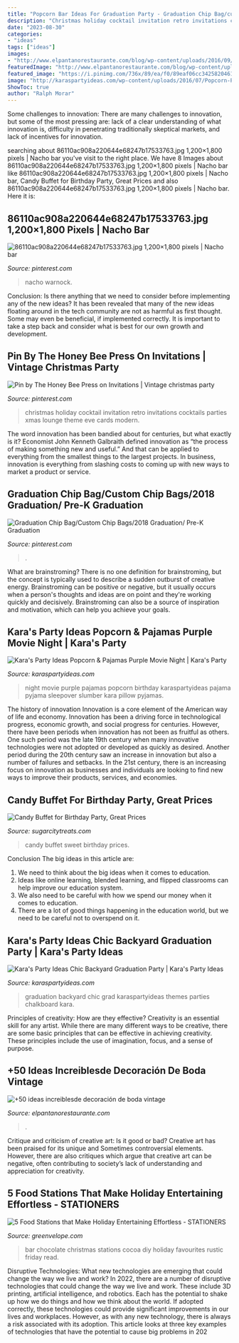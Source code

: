 ```yaml
---
title: "Popcorn Bar Ideas For Graduation Party - Graduation Chip Bag/custom Chip Bags/2018 Graduation/ Pre-k Graduation"
description: "Christmas holiday cocktail invitation retro invitations cocktails parties xmas lounge theme eve cards modern"
date: "2023-08-30"
categories:
- "ideas"
tags: ["ideas"]
images:
- "http://www.elpantanorestaurante.com/blog/wp-content/uploads/2016/09/5fc9c6937fc156fbd3b9b9b18aa459f1.jpg"
featuredImage: "http://www.elpantanorestaurante.com/blog/wp-content/uploads/2016/09/5fc9c6937fc156fbd3b9b9b18aa459f1.jpg"
featured_image: "https://i.pinimg.com/736x/89/ea/f0/89eaf06cc3425820461ae7c0cdd4db72.jpg"
image: "http://karaspartyideas.com/wp-content/uploads/2016/07/Popcorn-Pajamas-Purple-Movie-Night-via-Karas-Party-Ideas-KarasPartyIdeas.com5_.jpg"
ShowToc: true
author: "Ralph Morar"
---
```



Some challenges to innovation:
There are many challenges to innovation, but some of the most pressing are: lack of a clear understanding of what innovation is, difficulty in penetrating traditionally skeptical markets, and lack of incentives for innovation.

	

		
searching about 86110ac908a220644e68247b17533763.jpg 1,200×1,800 pixels | Nacho bar you've visit to the right place. We have 8 Images about 86110ac908a220644e68247b17533763.jpg 1,200×1,800 pixels | Nacho bar like 86110ac908a220644e68247b17533763.jpg 1,200×1,800 pixels | Nacho bar, Candy Buffet for Birthday Party, Great Prices and also 86110ac908a220644e68247b17533763.jpg 1,200×1,800 pixels | Nacho bar. Here it is:
		
    
## 86110ac908a220644e68247b17533763.jpg 1,200×1,800 Pixels | Nacho Bar

<img loading=lazy src="http://media-cache-ec0.pinimg.com/1200x/86/11/0a/86110ac908a220644e68247b17533763.jpg" onerror="this.onerror=null;this.src='https://tse4.mm.bing.net/th?id=OIP.42nUY-x_JYWPcUbPF9VGXwHaLH&amp;pid=15.1';" alt="86110ac908a220644e68247b17533763.jpg 1,200×1,800 pixels | Nacho bar">

_Source: pinterest.com_

>nacho warnock. 

	

Conclusion: Is there anything that we need to consider before implementing any of the new ideas?
It has been revealed that many of the new ideas floating around in the tech community are not as harmful as first thought. Some may even be beneficial, if implemented correctly. It is important to take a step back and consider what is best for our own growth and development.

    
## Pin By The Honey Bee Press On Invitations | Vintage Christmas Party

<img loading=lazy src="https://i.pinimg.com/736x/1a/5b/44/1a5b44c124f363e7d6479af4a74ff19c--vintage-holiday-vintage-christmas-party.jpg" onerror="this.onerror=null;this.src='https://tse4.mm.bing.net/th?id=OIP.Qc5B8jouougliFzTzEYOngHaKU&amp;pid=15.1';" alt="Pin by The Honey Bee Press on Invitations | Vintage christmas party">

_Source: pinterest.com_

>christmas holiday cocktail invitation retro invitations cocktails parties xmas lounge theme eve cards modern. 

	

The word innovation has been bandied about for centuries, but what exactly is it? Economist John Kenneth Galbraith defined innovation as “the process of making something new and useful.” And that can be applied to everything from the smallest things to the largest projects. In business, innovation is everything from slashing costs to coming up with new ways to market a product or service.

    
## Graduation Chip Bag/Custom Chip Bags/2018 Graduation/ Pre-K Graduation

<img loading=lazy src="https://i.pinimg.com/736x/89/ea/f0/89eaf06cc3425820461ae7c0cdd4db72.jpg" onerror="this.onerror=null;this.src='https://tse2.mm.bing.net/th?id=OIP._KPaCYvBQW4heYLQYaeTlQHaHa&amp;pid=15.1';" alt="Graduation Chip Bag/Custom Chip Bags/2018 Graduation/ Pre-K Graduation">

_Source: pinterest.com_

>. 

	

What are brainstroming?
There is no one definition for brainstroming, but the concept is typically used to describe a sudden outburst of creative energy. Brainstroming can be positive or negative, but it usually occurs when a person's thoughts and ideas are on point and they're working quickly and decisively. Brainstroming can also be a source of inspiration and motivation, which can help you achieve your goals.

    
## Kara&#039;s Party Ideas Popcorn &amp; Pajamas Purple Movie Night | Kara&#039;s Party

<img loading=lazy src="http://karaspartyideas.com/wp-content/uploads/2016/07/Popcorn-Pajamas-Purple-Movie-Night-via-Karas-Party-Ideas-KarasPartyIdeas.com5_.jpg" onerror="this.onerror=null;this.src='https://tse4.mm.bing.net/th?id=OIP.sbMfRka-XNuMHh2MjCAfpwHaLH&amp;pid=15.1';" alt="Kara&#039;s Party Ideas Popcorn &amp; Pajamas Purple Movie Night | Kara&#039;s Party">

_Source: karaspartyideas.com_

>night movie purple pajamas popcorn birthday karaspartyideas pajama pyjama sleepover slumber kara pillow pyjamas. 

	

The history of innovation
Innovation is a core element of the American way of life and economy. Innovation has been a driving force in technological progress, economic growth, and social progress for centuries. However, there have been periods when innovation has not been as fruitful as others. One such period was the late 19th century when many innovative technologies were not adopted or developed as quickly as desired. Another period during the 20th century saw an increase in innovation but also a number of failures and setbacks. In the 21st century, there is an increasing focus on innovation as businesses and individuals are looking to find new ways to improve their products, services, and economies.

    
## Candy Buffet For Birthday Party, Great Prices

<img loading=lazy src="http://sugarcitytreats.com/wp-content/uploads/2015/06/IMG_1544.jpg" onerror="this.onerror=null;this.src='https://tse2.mm.bing.net/th?id=OIP.E5A-Ttqtk78dUlBdqwRKSgHaLO&amp;pid=15.1';" alt="Candy Buffet for Birthday Party, Great Prices">

_Source: sugarcitytreats.com_

>candy buffet sweet birthday prices. 

	

Conclusion
The big ideas in this article are:
1. We need to think about the big ideas when it comes to education.
2. Ideas like online learning, blended learning, and flipped classrooms can help improve our education system.
3. We also need to be careful with how we spend our money when it comes to education.
4. There are a lot of good things happening in the education world, but we need to be careful not to overspend on it.

    
## Kara&#039;s Party Ideas Chic Backyard Graduation Party | Kara&#039;s Party Ideas

<img loading=lazy src="https://karaspartyideas.com/wp-content/uploads/2019/06/Chic-Backyard-Graduation-Party-via-Karas-Party-Ideas-KarasPartyIdeas.com21.jpg" onerror="this.onerror=null;this.src='https://tse2.mm.bing.net/th?id=OIP.3N1AZd9EoJQFIs1cLlYNHAHaLH&amp;pid=15.1';" alt="Kara&#039;s Party Ideas Chic Backyard Graduation Party | Kara&#039;s Party Ideas">

_Source: karaspartyideas.com_

>graduation backyard chic grad karaspartyideas themes parties chalkboard kara. 

	

Principles of creativity: How are they effective?
Creativity is an essential skill for any artist. While there are many different ways to be creative, there are some basic principles that can be effective in achieving creativity. These principles include the use of imagination, focus, and a sense of purpose.

    
## +50 Ideas Increiblesde Decoración De Boda Vintage

<img loading=lazy src="http://www.elpantanorestaurante.com/blog/wp-content/uploads/2016/09/5fc9c6937fc156fbd3b9b9b18aa459f1.jpg" onerror="this.onerror=null;this.src='https://tse4.mm.bing.net/th?id=OIP.k4KPeOlev-F1E6ITxEnBwwAAAA&amp;pid=15.1';" alt="+50 ideas increiblesde decoración de boda vintage">

_Source: elpantanorestaurante.com_

>. 

	

Critique and criticism of creative art: Is it good or bad?
Creative art has been praised for its unique and Sometimes controversial elements. However, there are also critiques which argue that creative art can be negative, often contributing to society’s lack of understanding and appreciation for creativity.

    
## 5 Food Stations That Make Holiday Entertaining Effortless - STATIONERS

<img loading=lazy src="https://www.greenvelope.com/blog/wp-content/uploads/2017/11/hot1.png" onerror="this.onerror=null;this.src='https://tse4.mm.bing.net/th?id=OIP.sfXBr7xLy4HRbpbsEM7DngHaLH&amp;pid=15.1';" alt="5 Food Stations that Make Holiday Entertaining Effortless - STATIONERS">

_Source: greenvelope.com_

>bar chocolate christmas stations cocoa diy holiday favourites rustic friday read. 

	

Disruptive Technologies: What new technologies are emerging that could change the way we live and work?
In 2022, there are a number of disruptive technologies that could change the way we live and work. These include 3D printing, artificial intelligence, and robotics. Each has the potential to shake up how we do things and how we think about the world. If adopted correctly, these technologies could provide significant improvements in our lives and workplaces. However, as with any new technology, there is always a risk associated with its adoption. This article looks at three key examples of technologies that have the potential to cause big problems in 202
